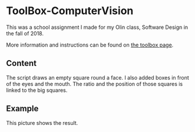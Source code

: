 # ToolBox-ComputerVision

This was a school assignment I made for my Olin class, Software Design in the fall of 2018.

More information and instructions can be found on [the toolbox page](https://sd18fall.github.io/toolboxes/image-processing).

## Content
The script draws an empty square round a face. 
I also added boxes in front of the eyes and the mouth. The ratio and the position of those squares is linked to the big squares.

## Example
This picture shows the result.
